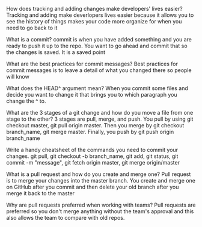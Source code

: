 How does tracking and adding changes make developers' lives easier?
  Tracking and adding make deverlopers lives easier because it allows you to see the history of things makes your code more organize for when you need to go back to it

What is a commit?
  commit is when you have added something and you are ready to push it up to the repo. You want to go ahead and commit that so the changes is saved. It is a saved point

What are the best practices for commit messages?
  Best practices for commit messages is to leave a detail of what you changed there so people will know

What does the HEAD^ argument mean?
  When you commit some files and decide you want to change it that brings you to which paragraph you change the ^ to.

What are the 3 stages of a git change and how do you move a file from one stage to the other?
  3 stages are pull, merge, and push. You pull by using git checkout master, git pull origin master. Then you merge by git checkout branch_name, git merge master. Finally, you push by git push origin branch_name

Write a handy cheatsheet of the commands you need to commit your changes.
  git pull, git checkout -b branch_name, git add, git status, git commit -m "message", git fetch origin master, git merge origin/master

What is a pull request and how do you create and merge one?
  Pull request is to merge your changes into the master branch. You create and merge one on GitHub after you commit and then delete your old branch after you merge it back to the master

Why are pull requests preferred when working with teams?
  Pull requests are preferred so you don't merge anything without the team's approval and this also allows the team to compare with old repos.
